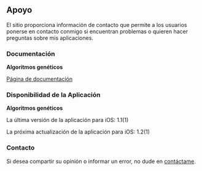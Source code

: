 ## Apoyo

El sitio proporciona información de contacto que permite a los usuarios ponerse en contacto conmigo si encuentran problemas o quieren hacer preguntas sobre mis aplicaciones.

### Documentación

**Algoritmos genéticos**

[Página de documentación](https://www.taketechease.com/optfinder/genetic-algorithms.html)
  
### Disponibilidad de la Aplicación

**Algoritmos genéticos**

La última versión de la aplicación para iOS: 1.1(1)
  
La próxima actualización de la aplicación para iOS: 1.2(1)
  
### Contacto

Si desea compartir su opinión o informar un error, no dude en [contáctame](mailto:i.d.kosinska@gmail.com).
